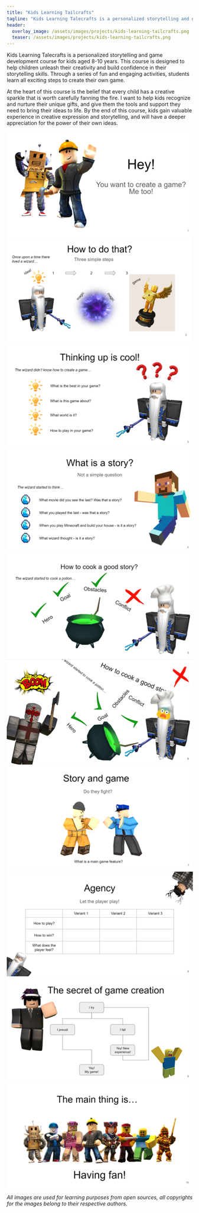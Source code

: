 ```yaml
---
title: "Kids Learning Tailcrafts"
tagline: "Kids Learning Talecrafts is a personalized storytelling and game development course for kids aged 8-10 years. This course is designed to help children unleash their creativity and build confidence in their storytelling skills. Through a series of fun and engaging activities, students learn all exciting steps to create their own game."
header:
  overlay_image: /assets/images/projects/kids-learning-tailcrafts.png
  teaser: /assets/images/projects/kids-learning-tailcrafts.png
---
```


Kids Learning Talecrafts is a personalized storytelling and game development course for kids aged 8-10 years. This course is designed to help children unleash their creativity and build confidence in their storytelling skills. Through a series of fun and engaging activities, students learn all exciting steps to create their own game.

At the heart of this course is the belief that every child has a creative sparkle that is worth carefully fanning the fire. I want to help kids recognize and nurture their unique gifts, and give them the tools and support they need to bring their ideas to life. By the end of this course, kids gain valuable experience in creative expression and storytelling, and will have a deeper appreciation for the power of their own ideas.

![image-left](/assets/images/projects/kids-learning-tailcrafts-image-1.png)
![image-left](/assets/images/projects/kids-learning-tailcrafts-image-2.png)
![image-left](/assets/images/projects/kids-learning-tailcrafts-image-3.png)
![image-left](/assets/images/projects/kids-learning-tailcrafts-image-4.png)
![image-left](/assets/images/projects/kids-learning-tailcrafts-image-5.png)
![image-left](/assets/images/projects/kids-learning-tailcrafts-image-6.png)
![image-left](/assets/images/projects/kids-learning-tailcrafts-image-7.png)
![image-left](/assets/images/projects/kids-learning-tailcrafts-image-8.png)
![image-left](/assets/images/projects/kids-learning-tailcrafts-image-9.png)
![image-left](/assets/images/projects/kids-learning-tailcrafts-image-10.png)

_All images are used for learning purposes from open sources, all copyrights for the images belong to their respective authors._
